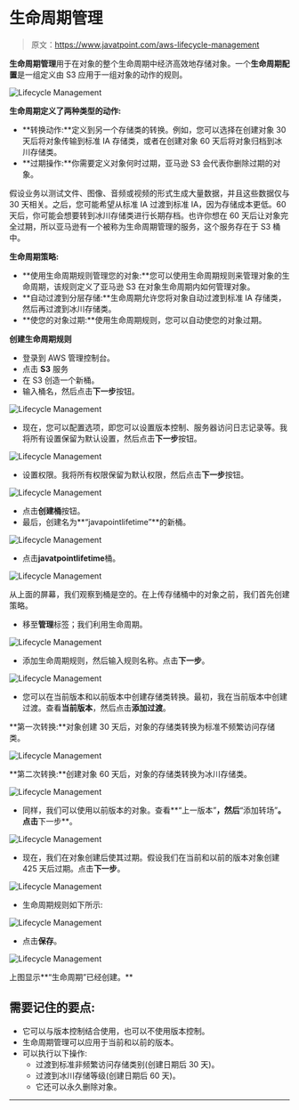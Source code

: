 # 生命周期管理

> 原文：<https://www.javatpoint.com/aws-lifecycle-management>

**生命周期管理**用于在对象的整个生命周期中经济高效地存储对象。一个**生命周期配置**是一组定义由 S3 应用于一组对象的动作的规则。

![Lifecycle Management](img/0ea44ef56cc29f209a1c4301ba0d2666.png)

**生命周期定义了两种类型的动作:**

*   **转换动作:**定义到另一个存储类的转换。例如，您可以选择在创建对象 30 天后将对象传输到标准 IA 存储类，或者在创建对象 60 天后将对象归档到冰川存储类。
*   **过期操作:**你需要定义对象何时过期，亚马逊 S3 会代表你删除过期的对象。

假设业务以测试文件、图像、音频或视频的形式生成大量数据，并且这些数据仅与 30 天相关。之后，您可能希望从标准 IA 过渡到标准 IA，因为存储成本更低。60 天后，你可能会想要转到冰川存储类进行长期存档。也许你想在 60 天后让对象完全过期，所以亚马逊有一个被称为生命周期管理的服务，这个服务存在于 S3 桶中。

**生命周期策略:**

*   **使用生命周期规则管理您的对象:**您可以使用生命周期规则来管理对象的生命周期，该规则定义了亚马逊 S3 在对象生命周期内如何管理对象。
*   **自动过渡到分层存储:**生命周期允许您将对象自动过渡到标准 IA 存储类，然后再过渡到冰川存储类。
*   **使您的对象过期:**使用生命周期规则，您可以自动使您的对象过期。

**创建生命周期规则**

*   登录到 AWS 管理控制台。
*   点击 **S3** 服务
*   在 S3 创造一个新桶。
*   输入桶名，然后点击**下一步**按钮。

![Lifecycle Management](img/adcc0f16411c1710a14b7e349057e751.png)

*   现在，您可以配置选项，即您可以设置版本控制、服务器访问日志记录等。我将所有设置保留为默认设置，然后点击**下一步**按钮。

![Lifecycle Management](img/ba35e9a312a312fcbe087ac56c6eea55.png)

*   设置权限。我将所有权限保留为默认权限，然后点击**下一步**按钮。

![Lifecycle Management](img/8dc11444e230830ce49023845d6d03d5.png)

*   点击**创建桶**按钮。
*   最后，创建名为**“javapointlifetime”**的新桶。

![Lifecycle Management](img/5a876a726c31e027a331d8118931012a.png)

*   点击**javatpointlifetime**桶。

![Lifecycle Management](img/499d4f62d130b22e45f19c522c59dcad.png)

从上面的屏幕，我们观察到桶是空的。在上传存储桶中的对象之前，我们首先创建策略。

*   移至**管理**标签；我们利用生命周期。

![Lifecycle Management](img/365e2e2d9d34ca6e154ba15b66310435.png)

*   添加生命周期规则，然后输入规则名称。点击**下一步**。

![Lifecycle Management](img/3376e7282e9783f094ff6bded1e9c7b3.png)

*   您可以在当前版本和以前版本中创建存储类转换。最初，我在当前版本中创建过渡。查看**当前版本**，然后点击**添加过渡**。

**第一次转换:**对象创建 30 天后，对象的存储类转换为标准不频繁访问存储类。

![Lifecycle Management](img/908c08ee7652be6d2263b06dd0d92440.png)

**第二次转换:**创建对象 60 天后，对象的存储类转换为冰川存储类。

![Lifecycle Management](img/1c7f5ecd33dc2d42daa3b5947a906917.png)

*   同样，我们可以使用以前版本的对象。查看**“上一版本”**，然后**“添加转场”**。点击**下一步**。

![Lifecycle Management](img/f5fc98685b06682d090555a325338150.png)

*   现在，我们在对象创建后使其过期。假设我们在当前和以前的版本对象创建 425 天后过期。点击**下一步**。

![Lifecycle Management](img/92eb6804986e086aaeeb820457458709.png)

*   生命周期规则如下所示:

![Lifecycle Management](img/465166f770d826f05a9b6ce37b7ddc12.png)

*   点击**保存**。

![Lifecycle Management](img/68d240d5f6085710a7e18776993fb4e6.png)

上图显示**“生命周期”已经创建。**

## 需要记住的要点:

*   它可以与版本控制结合使用，也可以不使用版本控制。
*   生命周期管理可以应用于当前和以前的版本。
*   可以执行以下操作:
    *   过渡到标准非频繁访问存储类别(创建日期后 30 天)。
    *   过渡到冰川存储等级(创建日期后 60 天)。
    *   它还可以永久删除对象。

* * *